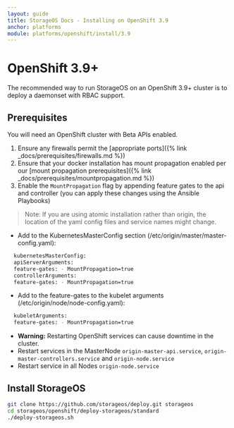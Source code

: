 ```yaml
---
layout: guide
title: StorageOS Docs - Installing on OpenShift 3.9
anchor: platforms
module: platforms/openshift/install/3.9
---
```


# OpenShift 3.9+

The recommended way to run StorageOS on an OpenShift 3.9+ cluster is to deploy
a daemonset with RBAC support.

## Prerequisites

You will need an OpenShift cluster with Beta APIs enabled.

1. Ensure any firewalls permit the [appropriate ports]({% link _docs/prerequisites/firewalls.md %})
1. Ensure that your docker installation has mount propagation enabled per our
   [mount propagation prerequisites]({% link _docs/prerequisites/mountpropagation.md %})
1. Enable the `MountPropagation` flag by appending feature gates to the api and controller (you can apply these changes using the Ansible Playbooks)

> Note: If you are using atomic installation rather than origin, the location of the yaml config files and service names might change.

- Add to the KubernetesMasterConfig section (/etc/origin/master/master-config.yaml):

```bash
  kubernetesMasterConfig:
  apiServerArguments:
  feature-gates: - MountPropagation=true
  controllerArguments:
  feature-gates: - MountPropagation=true
```

- Add to the feature-gates to the kubelet arguments (/etc/origin/node/node-config.yaml):

```bash
  kubeletArguments:
  feature-gates: - MountPropagation=true
```

- **Warning:** Restarting OpenShift services can cause downtime in the cluster.
- Restart services in the MasterNode `origin-master-api.service`, `origin-master-controllers.service` and `origin-node.service`
- Restart service in all Nodes `origin-node.service`

## Install StorageOS

```bash
git clone https://github.com/storageos/deploy.git storageos
cd storageos/openshift/deploy-storageos/standard
./deploy-storageos.sh
```
